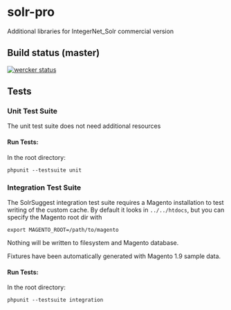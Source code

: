 # solr-pro
Additional libraries for IntegerNet_Solr commercial version

## Build status (master)

[![wercker status](https://app.wercker.com/status/ce45581f4b3421cd9ec5938dc8e6a48f/m/master "wercker status")](https://app.wercker.com/project/byKey/ce45581f4b3421cd9ec5938dc8e6a48f)
## Tests

### Unit Test Suite

The unit test suite does not need additional resources

#### Run Tests:

In the root directory:

    phpunit --testsuite unit
    
### Integration Test Suite

The SolrSuggest integration test suite requires a Magento installation to test writing of the custom cache.
By default it looks in `../../htdocs`, but you can specify the Magento root dir with

    export MAGENTO_ROOT=/path/to/magento
    
Nothing will be written to filesystem and Magento database.

Fixtures have been automatically generated with Magento 1.9 sample data.

#### Run Tests:

In the root directory:

    phpunit --testsuite integration